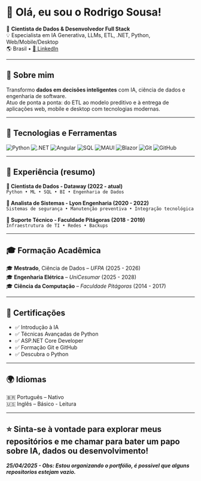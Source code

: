 # 👋 Olá, eu sou o Rodrigo Sousa!

🎯 **Cientista de Dados & Desenvolvedor Full Stack**  
💡 Especialista em IA Generativa, LLMs, ETL, .NET, Python, Web/Mobile/Desktop  
🌎 Brasil • [💼 LinkedIn](https://www.linkedin.com/in/rodrigo-sdev)

---

## 🚀 Sobre mim

Transformo **dados em decisões inteligentes** com IA, ciência de dados e engenharia de software.  
Atuo de ponta a ponta: do ETL ao modelo preditivo e à entrega de aplicações web, mobile e desktop com tecnologias modernas.

---

## 🧠 Tecnologias e Ferramentas

![Python](https://img.shields.io/badge/-Python-3776AB?logo=python&logoColor=white) ![.NET](https://img.shields.io/badge/-DotNet-512BD4?logo=dotnet&logoColor=white) ![Angular](https://img.shields.io/badge/-Angular-DD0031?logo=angular&logoColor=white) ![SQL](https://img.shields.io/badge/-SQL-4479A1?logo=postgresql&logoColor=white) ![MAUI](https://img.shields.io/badge/-MAUI-512BD4?logo=dotnet&logoColor=white) ![Blazor](https://img.shields.io/badge/-Blazor-512BD4?logo=blazor&logoColor=white) ![Git](https://img.shields.io/badge/-Git-F05032?logo=git&logoColor=white) ![GitHub](https://img.shields.io/badge/-GitHub-181717?logo=github&logoColor=white)

---

## 💼 Experiência (resumo)

**🔹 Cientista de Dados - Dataway (2022 - atual)**  
`Python • ML • SQL • BI • Engenharia de Dados`

**🔹 Analista de Sistemas - Lyon Engenharia (2020 - 2022)**  
`Sistemas de segurança • Manutenção preventiva • Integração tecnológica`

**🔹 Suporte Técnico - Faculdade Pitágoras (2018 - 2019)**  
`Infraestrutura de TI • Redes • Backups`

---

## 🎓 Formação Acadêmica

🎓 **Mestrado**, Ciência de Dados – *UFPA* (2025 - 2026)  
🎓 **Engenharia Elétrica** – *UniCesumar* (2025 - 2028)  
🎓 **Ciência da Computação** – *Faculdade Pitágoras* (2014 - 2017)

---

## 🏅 Certificações

- ✅ Introdução à IA  
- ✅ Técnicas Avançadas de Python  
- ✅ ASP.NET Core Developer  
- ✅ Formação Git e GitHub  
- ✅ Descubra o Python

---

## 🌍 Idiomas

🇧🇷 Português – Nativo  
🇺🇸 Inglês – Básico - Leitura

---

⭐️ **Sinta-se à vontade para explorar meus repositórios e me chamar para bater um papo sobre IA, dados ou desenvolvimento!**
---
***25/04/2025 - Obs: Estou organizando o portfólio, é possivel que alguns repositorios estejam vazio.***

